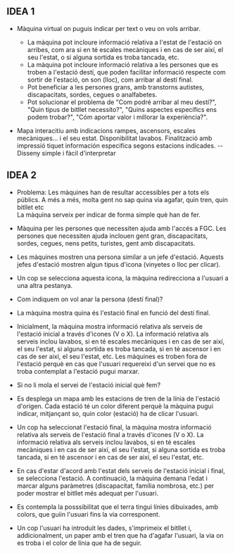 ## **IDEA 1**
- Màquina virtual on puguis indicar per text o veu on vols arribar.
  - La màquina pot incloure informació relativa a l'estat de l'estació on arribes, com ara si en té escales mecàniques i en cas de ser així, el seu l'estat, o si alguna sortida es troba tancada, etc.
  - La màquina pot incloure informació relativa a les persones que es troben a l'estació destí, que poden facilitar informació respecte com sortir de l'estació, on son (lloc), com arribar al destí final.
  - Pot beneficiar a les persones grans, amb transtorns autistes, discapacitats, sordes, cegues o analfabetes.
  - Pot solucionar el problema de "Com podré arribar al meu destí?", "Quin tipus de bitllet necessito?", "Quins aspectes específics ens podem trobar?", "Cóm aportar valor i millorar la experiència?".
  
- Mapa interacitiu amb indicacions rampes, ascensors, escales mecàniques… i el seu estat. Disponibilitat lavabos. Finalització amb impressió tiquet información especifica segons estacions indicades. -- Disseny simple i fàcil d'interpretar






## **IDEA 2**
- Problema: Les màquines han de resultar accessibles per a tots els públics. A més a més, molta gent no sap quina via agafar, quin tren, quin bitllet etc <br/>
La màquina serveix per indicar de forma simple què han de fer. <br/>

- Màquina per les persones que necessiten ajuda amb l'accés a FGC. Les persones que necessiten ajuda inclouen gent gran, discapacitats, sordes, cegues, nens petits, turistes, gent amb discapacitats.
- Les màquines mostren una persona similar a un jefe d'estació. Aquests jefes d'estació mostren algun tipus d'icona (vinyetes o lloc per clicar).
- Un cop se selecciona aquesta icona, la màquina redirecciona a l'usuari a una altra pestanya.
- Com indiquem on vol anar la persona (destí final)?
- La màquina mostra quina és l'estació final en funció del destí final.
- Inicialment, la màquina mostra informació relativa als serveis de l'estació inicial a través d'icones (V o X). La informació relativa als serveis inclou lavabos, si en té escales mecàniques i en cas de ser així, el seu l'estat, si alguna sortida es troba tancada, si en té ascensor i en cas de ser així, el seu l'estat, etc. Les màquines es troben fora de l'estació perquè en cas que l'usuari requereixi d'un servei que no es troba contemplat a l'estació pugui marxar.
- Si no li mola el servei de l'estació inicial què fem?
- Es desplega un mapa amb les estacions de tren de la línia de l'estació d'origen. Cada estació té un color diferent perquè la màquina pugui indicar, mitjançant so, quin color (estació) ha de clicar l'usuari.
- Un cop ha seleccionat l'estació final, la màquina mostra informació relativa als serveis de l'estació final a través d'icones (V o X). La informació relativa als serveis inclou lavabos, si en té escales mecàniques i en cas de ser així, el seu l'estat, si alguna sortida es troba tancada, si en té ascensor i en cas de ser així, el seu l'estat, etc.
- En cas d'estar d'acord amb l'estat dels serveis de l'estació inicial i final, se selecciona l'estació. A continuació, la màquina demana l'edat i marcar alguns paràmetres (discapacitat, família nombrosa, etc.) per poder mostrar el bitllet més adequat per l'usuari.
- Es contempla la posssibilitat que el terra tingui línies dibuixades, amb colors, que guiin l'usuari fins la via corresponent.
- Un cop l'usuari ha introduit les dades, s'imprimeix el bitllet i, addicionalment, un paper amb el tren que ha d'agafar l'usuari, la via on es troba i el color de línia que ha de seguir.






